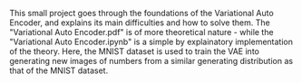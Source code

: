 This small project goes through the foundations of the Variational Auto Encoder, and explains its main difficulties and how to solve them. The "Variational Auto Encoder.pdf" is of more theoretical nature - while the "Variational Auto Encoder.ipynb" is a simple by explainatory implementation of the theory. Here, the MNIST dataset is used to train the VAE into generating new images of numbers from a similar generating distribution as that of the MNIST dataset.
